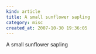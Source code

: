 ```yaml
--- 
kind: article
title: A small sunflower sapling
category: misc
created_at: 2007-10-30 19:36:05
---
```

A small sunflower sapling
